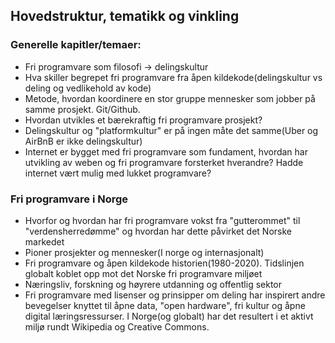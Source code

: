 
## Hovedstruktur, tematikk og vinkling

### Generelle kapitler/temaer:
* Fri programvare som filosofi -> delingskultur
* Hva skiller begrepet fri programvare fra åpen kildekode(delingskultur vs deling og vedlikehold av kode)
* Metode, hvordan koordinere en stor gruppe mennesker som jobber på samme prosjekt. Git/Github.
* Hvordan utvikles et bærekraftig fri programvare prosjekt?
* Delingskultur og "platformkultur" er på ingen måte det samme(Uber og AirBnB er ikke delingskultur)
* Internet er bygget med fri programvare som fundament, hvordan har utvikling av weben og fri programvare forsterket hverandre? Hadde internet vært mulig med lukket programvare?

### Fri programvare i Norge
* Hvorfor og hvordan har fri programvare vokst fra "gutterommet" til "verdensherredømme" og hvordan har dette påvirket det Norske markedet
* Pioner prosjekter og mennesker(I norge og internasjonalt)
* Fri programvare og åpen kildekode historien(1980-2020). Tidslinjen globalt koblet opp mot det Norske fri programvare miljøet
* Næringsliv, forskning og høyrere utdanning og offentlig sektor
* Fri programvare med lisenser og prinsipper om deling har inspirert andre bevegelser knyttet til åpne data, "open hardware", fri kultur og åpne digital læringsressurser. I Norge(og globalt) har det resultert i et aktivt miljø rundt Wikipedia og Creative Commons. 



